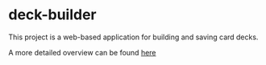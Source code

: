 # deck-builder

This project is a web-based application for building and saving card decks.

A more detailed overview can be found [here](https://uw0s.github.io/projects/deck-builder.html)